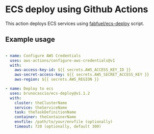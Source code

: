 # ECS deploy using Github Actions

This action deploys ECS services using [fabfuel/ecs-deploy](https://github.com/fabfuel/ecs-deploy) script.

## Example usage

```yml

- name: Configure AWS Credentials
  uses: aws-actions/configure-aws-credentials@v1
  with:
    aws-access-key-id: ${{ secrets.AWS_ACCESS_KEY_ID }}
    aws-secret-access-key: ${{ secrets.AWS_SECRET_ACCESS_KEY }}
    aws-region: ${{ secrets.AWS_REGION }} 

- name: Deploy to ecs
  uses: brunocascio/ecs-deploy@v1.1.2
  with:
    cluster: theClusterName
    service: theServiceName
    task: theTaskDefinitionName
    container: theContainerName
    envfile: /path/to/your/envfile (optionally)
    timeout: 720 (optionally, default 300)
```
